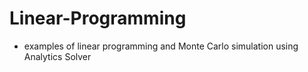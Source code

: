 # Linear-Programming
- examples of linear programming and Monte Carlo simulation using Analytics Solver
